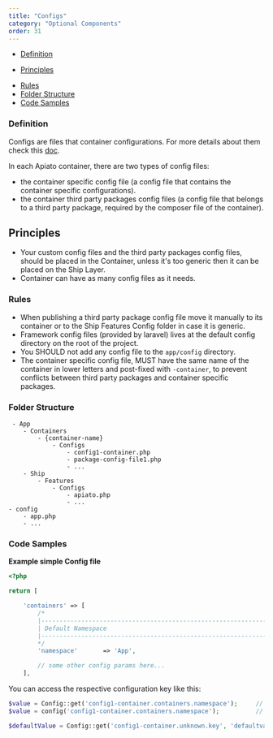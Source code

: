 ```yaml
---
title: "Configs"
category: "Optional Components"
order: 31
---
```


* [Definition](#definition)
- [Principles](#principles)
* [Rules](#rules)
* [Folder Structure](#folder-structure)
* [Code Samples](#code-samples)


<a name="definition"></a>
### Definition

Configs are files that container configurations. For more details about them check this [doc](https://laravel.com/docs/5.6/configuration).

In each Apiato container, there are two types of config files: 
- the container specific config file (a config file that contains the container specific configurations).
- the container third party packages config files (a config file that belongs to a third party package, required by the composer file of the container).   

<a name="principles"></a>
## Principles

- Your custom config files and the third party packages config files, should be placed in the Container, unless it's too generic then it can be placed on the Ship Layer.
- Container can have as many config files as it needs.

<a name="rules"></a>
### Rules

- When publishing a third party package config file move it manually to its container or to the Ship Features Config folder in case it is generic.
- Framework config files (provided by laravel) lives at the default config directory on the root of the project.
- You SHOULD not add any config file to the `app/config` directory. 
- The container specific config file, MUST have the same name of the container in lower letters and post-fixed with `-container`, to prevent conflicts between third party packages and container specific packages.

<a name="folder-structure"></a>
### Folder Structure

```
 - App
    - Containers
        - {container-name}
            - Configs
                - config1-container.php
                - package-config-file1.php
                - ...
    - Ship
        - Features
            - Configs
                - apiato.php
                - ...
- config
    - app.php
    - ...
```

<a name="code-samples"></a>
### Code Samples

**Example simple Config file**

```php
<?php

return [

    'containers' => [
        /*
        |--------------------------------------------------------------------------
        | Default Namespace
        |--------------------------------------------------------------------------
        */
        'namespace'       => 'App',

        // some other config params here...
    ],
```
You can access the respective configuration key like this:
```php
$value = Config::get('config1-container.containers.namespace');     // returns 'App'
$value = config('config1-container.containers.namespace');          // same, but using a function

$defaultValue = Config::get('config1-container.unknown.key', 'defaultvalue');   // returns 'defaultvalue' as this key is not set!
```